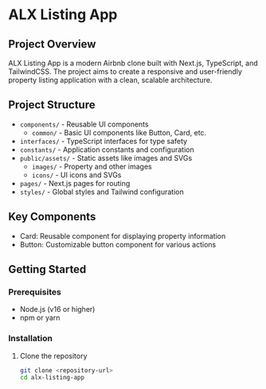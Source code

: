 # ALX Listing App

## Project Overview

ALX Listing App is a modern Airbnb clone built with Next.js, TypeScript, and TailwindCSS. The project aims to create a responsive and user-friendly property listing application with a clean, scalable architecture.

## Project Structure

- `components/` - Reusable UI components
  - `common/` - Basic UI components like Button, Card, etc.
- `interfaces/` - TypeScript interfaces for type safety
- `constants/` - Application constants and configuration
- `public/assets/` - Static assets like images and SVGs
  - `images/` - Property and other images
  - `icons/` - UI icons and SVGs
- `pages/` - Next.js pages for routing
- `styles/` - Global styles and Tailwind configuration

## Key Components

- Card: Reusable component for displaying property information
- Button: Customizable button component for various actions

## Getting Started

### Prerequisites

- Node.js (v16 or higher)
- npm or yarn

### Installation

1. Clone the repository
   ```bash
   git clone <repository-url>
   cd alx-listing-app
   ```
